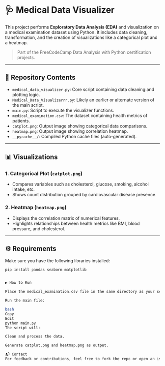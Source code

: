 # 🩺 Medical Data Visualizer

This project performs **Exploratory Data Analysis (EDA)** and visualization on a medical examination dataset using Python. It includes data cleaning, transformation, and the creation of visualizations like a categorical plot and a heatmap.

> Part of the FreeCodeCamp Data Analysis with Python certification projects.

---

## 📁 Repository Contents

- `medical_data_visualizer.py`: Core script containing data cleaning and plotting logic.
- `Medical_Data_Visualizerrr.py`: Likely an earlier or alternate version of the main script.
- `main.py`: Script to execute the visualizer functions.
- `medical_examination.csv`: The dataset containing health metrics of patients.
- `catplot.png`: Output image showing categorical data comparisons.
- `heatmap.png`: Output image showing correlation heatmap.
- `__pycache__/`: Compiled Python cache files (auto-generated).

---

## 📊 Visualizations

### 1. Categorical Plot (`catplot.png`)
- Compares variables such as cholesterol, glucose, smoking, alcohol intake, etc.
- Shows count distribution grouped by cardiovascular disease presence.

### 2. Heatmap (`heatmap.png`)
- Displays the correlation matrix of numerical features.
- Highlights relationships between health metrics like BMI, blood pressure, and cholesterol.

---

## ⚙️ Requirements

Make sure you have the following libraries installed:

```bash
pip install pandas seaborn matplotlib


▶️ How to Run

Place the medical_examination.csv file in the same directory as your script.

Run the main file:

bash
Copy
Edit
python main.py
The script will:

Clean and process the data.

Generate catplot.png and heatmap.png as output.

📬 Contact
For feedback or contributions, feel free to fork the repo or open an issue.
